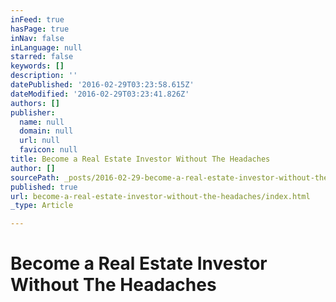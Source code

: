 ```yaml
---
inFeed: true
hasPage: true
inNav: false
inLanguage: null
starred: false
keywords: []
description: ''
datePublished: '2016-02-29T03:23:58.615Z'
dateModified: '2016-02-29T03:23:41.826Z'
authors: []
publisher:
  name: null
  domain: null
  url: null
  favicon: null
title: Become a Real Estate Investor Without The Headaches
author: []
sourcePath: _posts/2016-02-29-become-a-real-estate-investor-without-the-headaches.md
published: true
url: become-a-real-estate-investor-without-the-headaches/index.html
_type: Article

---
```

# Become a Real Estate Investor Without The Headaches
